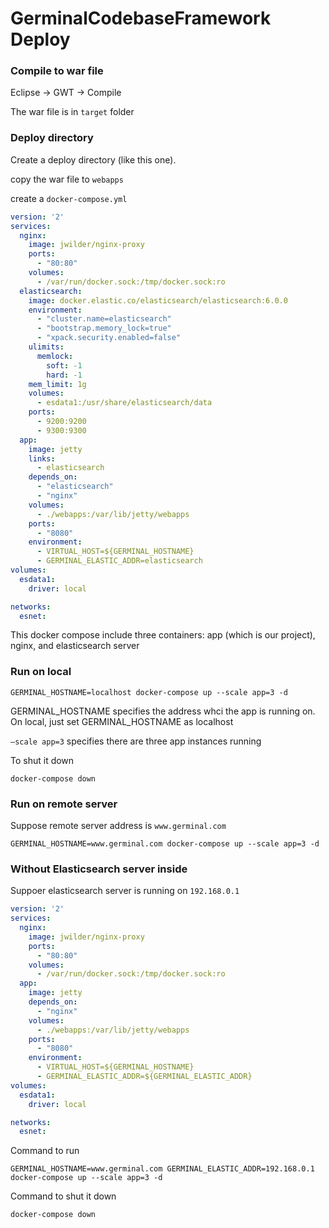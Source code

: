 # GerminalCodebaseFramework Deploy

### Compile to war file

Eclipse -> GWT -> Compile

The war file is in `target` folder

### Deploy directory 

Create a deploy directory (like this one).

copy the war file to `webapps`

create a `docker-compose.yml`

```yaml
version: '2'
services:
  nginx:
    image: jwilder/nginx-proxy
    ports:
      - "80:80"
    volumes:
      - /var/run/docker.sock:/tmp/docker.sock:ro
  elasticsearch:
    image: docker.elastic.co/elasticsearch/elasticsearch:6.0.0
    environment:
      - "cluster.name=elasticsearch"
      - "bootstrap.memory_lock=true"
      - "xpack.security.enabled=false"
    ulimits:
      memlock:
        soft: -1
        hard: -1
    mem_limit: 1g
    volumes:
      - esdata1:/usr/share/elasticsearch/data
    ports:
      - 9200:9200
      - 9300:9300
  app:
    image: jetty
    links:
      - elasticsearch
    depends_on:
      - "elasticsearch"
      - "nginx"
    volumes:
      - ./webapps:/var/lib/jetty/webapps
    ports:
      - "8080"
    environment:
      - VIRTUAL_HOST=${GERMINAL_HOSTNAME}
      - GERMINAL_ELASTIC_ADDR=elasticsearch
volumes:
  esdata1:
    driver: local

networks:
  esnet:
```

This docker compose include three containers: app (which is our project), nginx, and elasticsearch server

### Run on local

```shell
GERMINAL_HOSTNAME=localhost docker-compose up --scale app=3 -d
```

GERMINAL_HOSTNAME specifies the address whci the app is running on. On local, just set GERMINAL_HOSTNAME as localhost

`—scale app=3` specifies there are three app instances running

To shut it down

```shell
docker-compose down
```

### Run on remote server

Suppose remote server address is `www.germinal.com`

```shell
GERMINAL_HOSTNAME=www.germinal.com docker-compose up --scale app=3 -d
```

### Without Elasticsearch server inside

Suppoer elasticsearch server is running on `192.168.0.1`

```yaml
version: '2'
services:
  nginx:
    image: jwilder/nginx-proxy
    ports:
      - "80:80"
    volumes:
      - /var/run/docker.sock:/tmp/docker.sock:ro
  app:
    image: jetty
    depends_on:
      - "nginx"
    volumes:
      - ./webapps:/var/lib/jetty/webapps
    ports:
      - "8080"
    environment:
      - VIRTUAL_HOST=${GERMINAL_HOSTNAME}
      - GERMINAL_ELASTIC_ADDR=${GERMINAL_ELASTIC_ADDR}
volumes:
  esdata1:
    driver: local

networks:
  esnet:
```

Command to run

```shell
GERMINAL_HOSTNAME=www.germinal.com GERMINAL_ELASTIC_ADDR=192.168.0.1 docker-compose up --scale app=3 -d
```

Command to shut it down

```
docker-compose down
```

